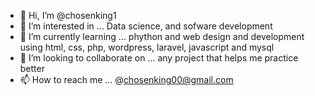 - 👋 Hi, I’m @chosenking1
- 👀 I’m interested in  ... Data science, and sofware development
- 🌱 I’m currently learning ... phython and web design and development using html, css, php, wordpress, laravel, javascript and mysql
- 💞️ I’m looking to collaborate on ... any project that helps me practice better
- 📫 How to reach me ... @chosenking00@gmail.com

<!---
chosenking1/chosenking1 is a ✨ special ✨ repository because its `README.md` (this file) appears on your GitHub profile.
You can click the Preview link to take a look at your changes.
--->
